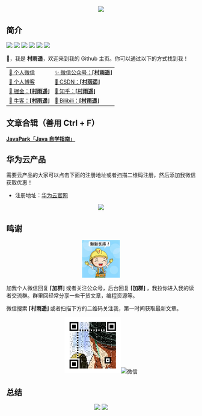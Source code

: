 

<p align = "center">

  <img src = "https://readme-typing-svg.herokuapp.com?font=Parisienne&center=true&vCenter=true&multiline=true&height=60&lines=There+is+only+one+heroism+in+the+world%EF%BC%9A;to+see+the+world+as+it+is+and+to+love+it">
</p>


## 简介

![](https://komarev.com/ghpvc/?username=cunyu1943&color=brightgreen) [![](https://img.shields.io/badge/wechat-%E5%BE%AE%E4%BF%A1%E7%BE%A4-red)](https://raw.githubusercontent.com/cunyu1943/ebooks/main/img/%E5%BE%AE%E4%BF%A1%E7%BE%A4.png) [![](https://img.shields.io/badge/公众号-村雨遥-green)](https://raw.githubusercontent.com/cunyu1943/ebooks/main/img/%E5%85%AC%E4%BC%97%E5%8F%B7.png) [![](https://img.shields.io/badge/CSDN-%E6%9D%91%E9%9B%A8%E9%81%A5-important)](https://cunyu1943.blog.csdn.net) [![](https://img.shields.io/badge/%E6%8E%98%E9%87%91-%E6%9D%91%E9%9B%A8%E9%81%A5-blue)](https://juejin.cn/user/747323637904519) [![](https://img.shields.io/badge/Github-%E5%85%8D%E8%B4%B9%E7%BC%96%E7%A8%8B%E7%94%B5%E5%AD%90%E4%B9%A6-ff69b4)](https://github.com/cunyu1943/ebooks#/)

👋，我是 **村雨遥**，欢迎来到我的 Github 主页。你可以通过以下的方式找到我！

|                                                              |                                                              |
| ------------------------------------------------------------ | :----------------------------------------------------------- |
| [🙊 个人微信](./imgs/wechat.gif)                              | [✨ 微信公众号：**⌈村雨遥⌋**](./imgs/wepublic.gif)            |
| [🎈 个人博客](https://cunyu1943.github.io)                    | [🎉 CSDN：**⌈村雨遥⌋**](https://cunyu1943.blog.csdn.net/)     |
| [🎊 掘金：**⌈村雨遥⌋**](https://juejin.cn/user/747323637904519) | [🎏 知乎：**⌈村雨遥⌋**](https://www.zhihu.com/people/cunyu1943) |
| [🎨 牛客：**⌈村雨遥⌋**](https://www.nowcoder.com/profile/806383223) | [🎯 Bilibili：**⌈村雨遥⌋**](https://space.bilibili.com/77697774) |
  

## 文章合辑（善用 Ctrl + F）

**[JavaPark「Java 自学指南」](https://cunyu1943.github.io/JavaPark/)**

## 华为云产品

需要云产品的大家可以点击下面的注册地址或者扫描二维码注册，然后添加我微信获取优惠！

- 注册地址：[华为云官网](https://account.huaweicloud.com/obmgr/invitation/invitation.html?bpName=000000010000000286D150A555448DB6D05E99F423FF66FC4BDA8E6671BDDEBBF4634C72DF798856277171ED818B98E14CFE647B97D33DAAF253B39519C4647D879489700428014D&inviteCode=00000001000000028EE2EC66892AB1B7D108A0B786D99A1C8015529CE8495C138D202EE5B7F97289&bindType=1&isDefault=1)

<p align="center"><img src="https://user-images.githubusercontent.com/22308895/135012798-59f9895a-c129-4cc4-9e62-8e7ba637a4ca.gif" width="150"/></p>

## 鸣谢

<p align="center"><img src="imgs/thx.gif" width="100"/></p>

加我个人微信回复 **⌈加群⌋** 或者关注公众号，后台回复 **⌈加群⌋** ，我拉你进入我的读者交流群。群里回经常分享一些干货文章，编程资源等。

微信搜索 **⌈村雨遥⌋** 或者扫描下方的二维码关注我，第一时间获取最新文章。

<p align="center"><img src="imgs/wepublic.gif" width="150" alt="公众号"/><img src="imgs/wechat.gif" width="150" alt="微信"/></p>

## 总结

<p align = "center">
  <img src = "https://github-readme-stats.vercel.app/api?username=cunyu1943&count_private=true&show_icons=true&theme=radical&locale=cn&line_height=30" width="300">
  <img  src="https://activity-graph.herokuapp.com/graph?username=cunyu1943&theme=redical&show_icons=true&locale=cn&line_height=30" width="400">
</p>
